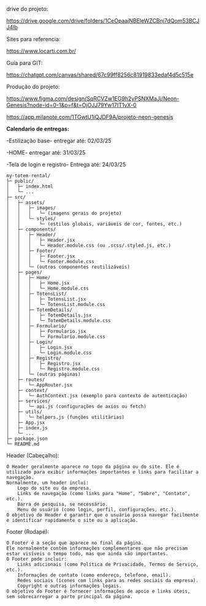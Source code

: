 drive do projeto:

https://drive.google.com/drive/folders/1CeOpaajNBEleWZCBnj7dQom53BCJJ4Ib

Sites para referencia:

https://www.locarti.com.br/

Guia para GIT:

https://chatgpt.com/canvas/shared/67c99ff8256c81919833edaf4d5c515e

Produção do projeto:

https://www.figma.com/design/SqRCVZw1EG9h2yPSNXMaJj/Neon-Genesis?node-id=0-1&p=f&t=OjOJJ79Yw17IT1vX-0

https://app.milanote.com/1TGwtU1iQJDF9A/projeto-neon-genesis

**Calendario de entregas:**

-Estilização base-
entregar até: 02/03/25

-HOME-
entregar até: 31/03/25

-Tela de login e registro-
Entrega até: 24/03/25

```
my-totem-rental/
├─ public/
│   ├─ index.html
│   └─ ...
├─ src/
│   ├─ assets/
│   │   ├─ images/
│   │   │   └─ (imagens gerais do projeto)
│   │   └─ styles/
│   │       └─ (estilos globais, variáveis de cor, fontes, etc.)
│   ├─ components/
│   │   ├─ Header/
│   │   │   ├─ Header.jsx
│   │   │   └─ Header.module.css (ou .scss/.styled.js, etc.)
│   │   ├─ Footer/
│   │   │   ├─ Footer.jsx
│   │   │   └─ Footer.module.css
│   │   └─ (outros componentes reutilizáveis)
│   ├─ pages/
│   │   ├─ Home/
│   │   │   ├─ Home.jsx
│   │   │   └─ Home.module.css
│   │   ├─ TotensList/
│   │   │   ├─ TotensList.jsx
│   │   │   └─ TotensList.module.css
│   │   ├─ TotemDetails/
│   │   │   ├─ TotemDetails.jsx
│   │   │   └─ TotemDetails.module.css
│   │   ├─ Formulario/
│   │   │   ├─ Formulario.jsx
│   │   │   └─ Formulario.module.css
│   │   ├─ Login/
│   │   │   ├─ Login.jsx
│   │   │   └─ Login.module.css
│   │   ├─ Registro/
│   │   │   ├─ Registro.jsx
│   │   │   └─ Registro.module.css
│   │   └─ (outras páginas)
│   ├─ routes/
│   │   └─ AppRouter.jsx
│   ├─ context/
│   │   └─ AuthContext.jsx (exemplo para contexto de autenticação)
│   ├─ services/
│   │   └─ api.js (configurações de axios ou fetch)
│   ├─ utils/
│   │   └─ helpers.js (funções utilitárias)
│   ├─ App.jsx
│   ├─ index.js
│   └─ ...
├─ package.json
└─ README.md
```

Header (Cabeçalho):

    O Header geralmente aparece no topo da página ou do site. Ele é utilizado para exibir informações importantes e links para facilitar a navegação.
    Normalmente, um header inclui:
        Logo do site ou da empresa.
        Links de navegação (como links para "Home", "Sobre", "Contato", etc.).
        Barra de pesquisa, se necessário.
        Menu de usuário (como login, perfil, configurações, etc.).
    O objetivo do Header é garantir que o usuário possa navegar facilmente e identificar rapidamente o site ou a aplicação.

Footer (Rodapé):

    O Footer é a seção que aparece no final da página.
    Ele normalmente contém informações complementares que não precisam estar visíveis o tempo todo, mas que ainda são importantes.
    O Footer pode incluir:
        Links adicionais (como Política de Privacidade, Termos de Serviço, etc.).
        Informações de contato (como endereço, telefone, email).
        Redes sociais (ícones com links para as redes sociais da empresa).
        Copyright e outras informações legais.
    O objetivo do Footer é fornecer informações de apoio e links úteis, sem sobrecarregar a parte principal da página.
